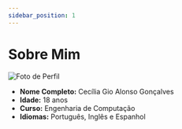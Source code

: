 ```yaml
---
sidebar_position: 1
---
```

# Sobre Mim
![Foto de Perfil](/img/fotoLinkedIn.jpeg)

- **Nome Completo:** Cecília Gio Alonso Gonçalves
- **Idade:** 18 anos
- **Curso:** Engenharia de Computação
- **Idiomas:** Português, Inglês e Espanhol